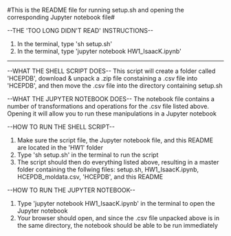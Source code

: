 #This is the README file for running setup.sh and opening the corresponding Jupyter notebook file#

--THE 'TOO LONG DIDN'T READ' INSTRUCTIONS--
1) In the terminal, type 'sh setup.sh'
2) In the terminal, type 'jupyter notebook HW1_IsaacK.ipynb'

---------------------------------------------------------------------------

--WHAT THE SHELL SCRIPT DOES--
This script will create a folder called 'HCEPDB', download & unpack a .zip file constaining a .csv file into 
'HCEPDB', and then move the .csv file into the directory containing setup.sh

--WHAT THE JUPYTER NOTEBOOK DOES--
The notebook file contains a number of transformations and operations for the .csv file listed above. Opening it 
will allow you to run these manipulations in a Jupyter notebook


--HOW TO RUN THE SHELL SCRIPT--
1) Make sure the script file, the Jupyter notebook file, and this README are located in the 'HW1' folder
2) Type 'sh setup.sh' in the terminal to run the script
3) The script should then do everything listed above, resulting in a master folder containing the follwing 
files: setup.sh, HW1_IsaacK.ipynb, HCEPDB_moldata.csv, 'HCEPDB', and this README

--HOW TO RUN THE JUPYTER NOTEBOOK--
1) Type 'jupyter notebook HW1_IsaacK.ipynb' in the terminal to open the Jupyter notebook
2) Your browser should open, and since the .csv file unpacked above is in the same directory, the notebook 
should be able to be run immediately


